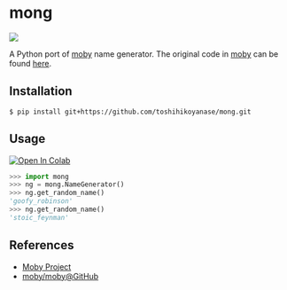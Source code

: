 # mong

![](https://github.com/toshihikoyanase/mong/workflows/Python%20application/badge.svg)


A Python port of [moby](https://github.com/moby/moby) name generator.
The original code in [moby](https://github.com/moby/moby) can be found [here](https://github.com/moby/moby/blob/master/pkg/namesgenerator/names-generator.go).

## Installation

```
$ pip install git+https://github.com/toshihikoyanase/mong.git
```

## Usage

[![Open In Colab](https://colab.research.google.com/assets/colab-badge.svg)](https://colab.research.google.com/drive/16iw3njq06R32-0dHiRn2efUvvZmYHeRL)

```python
>>> import mong
>>> ng = mong.NameGenerator()
>>> ng.get_random_name()
'goofy_robinson'
>>> ng.get_random_name()
'stoic_feynman'
```

## References

- [Moby Project](https://mobyproject.org/)
- [moby/moby@GitHub](https://github.com/moby/moby)
